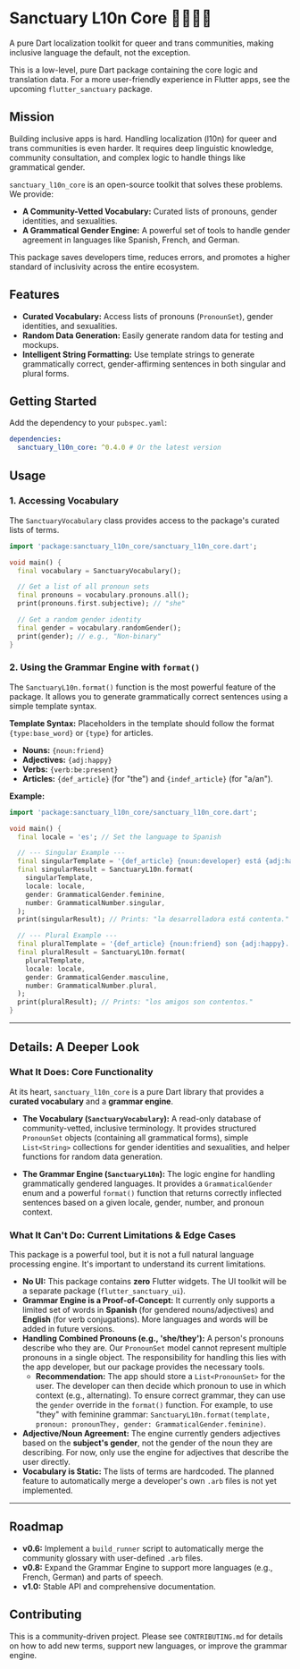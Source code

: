 # Sanctuary L10n Core 🏳️‍⚧️🏳️‍🌈

A pure Dart localization toolkit for queer and trans communities, making inclusive language the default, not the exception.

This is a low-level, pure Dart package containing the core logic and translation data. For a more user-friendly experience in Flutter apps, see the upcoming `flutter_sanctuary` package.

## Mission

Building inclusive apps is hard. Handling localization (l10n) for queer and trans communities is even harder. It requires deep linguistic knowledge, community consultation, and complex logic to handle things like grammatical gender.

`sanctuary_l10n_core` is an open-source toolkit that solves these problems. We provide:

* **A Community-Vetted Vocabulary:** Curated lists of pronouns, gender identities, and sexualities.
* **A Grammatical Gender Engine:** A powerful set of tools to handle gender agreement in languages like Spanish, French, and German.

This package saves developers time, reduces errors, and promotes a higher standard of inclusivity across the entire ecosystem.

## Features

* **Curated Vocabulary:** Access lists of pronouns (`PronounSet`), gender identities, and sexualities.
* **Random Data Generation:** Easily generate random data for testing and mockups.
* **Intelligent String Formatting:** Use template strings to generate grammatically correct, gender-affirming sentences in both singular and plural forms.

## Getting Started

Add the dependency to your `pubspec.yaml`:
```yaml
dependencies:
  sanctuary_l10n_core: ^0.4.0 # Or the latest version
```

## Usage

### 1. Accessing Vocabulary

The `SanctuaryVocabulary` class provides access to the package's curated lists of terms.

```dart
import 'package:sanctuary_l10n_core/sanctuary_l10n_core.dart';

void main() {
  final vocabulary = SanctuaryVocabulary();

  // Get a list of all pronoun sets
  final pronouns = vocabulary.pronouns.all();
  print(pronouns.first.subjective); // "she"

  // Get a random gender identity
  final gender = vocabulary.randomGender();
  print(gender); // e.g., "Non-binary"
}
```

### 2. Using the Grammar Engine with `format()`

The `SanctuaryL10n.format()` function is the most powerful feature of the package. It allows you to generate grammatically correct sentences using a simple template syntax.

**Template Syntax:**
Placeholders in the template should follow the format `{type:base_word}` or `{type}` for articles.
* **Nouns:** `{noun:friend}`
* **Adjectives:** `{adj:happy}`
* **Verbs:** `{verb:be:present}`
* **Articles:** `{def_article}` (for "the") and `{indef_article}` (for "a/an").

**Example:**

```dart
import 'package:sanctuary_l10n_core/sanctuary_l10n_core.dart';

void main() {
  final locale = 'es'; // Set the language to Spanish

  // --- Singular Example ---
  final singularTemplate = '{def_article} {noun:developer} está {adj:happy}.';
  final singularResult = SanctuaryL10n.format(
    singularTemplate,
    locale: locale,
    gender: GrammaticalGender.feminine,
    number: GrammaticalNumber.singular,
  );
  print(singularResult); // Prints: "la desarrolladora está contenta."

  // --- Plural Example ---
  final pluralTemplate = '{def_article} {noun:friend} son {adj:happy}.';
  final pluralResult = SanctuaryL10n.format(
    pluralTemplate,
    locale: locale,
    gender: GrammaticalGender.masculine,
    number: GrammaticalNumber.plural,
  );
  print(pluralResult); // Prints: "los amigos son contentos."
}
```

---

## Details: A Deeper Look

### What It Does: Core Functionality

At its heart, `sanctuary_l10n_core` is a pure Dart library that provides a **curated vocabulary** and a **grammar engine**.

* **The Vocabulary (`SanctuaryVocabulary`):** A read-only database of community-vetted, inclusive terminology. It provides structured `PronounSet` objects (containing all grammatical forms), simple `List<String>` collections for gender identities and sexualities, and helper functions for random data generation.

* **The Grammar Engine (`SanctuaryL10n`):** The logic engine for handling grammatically gendered languages. It provides a `GrammaticalGender` enum and a powerful `format()` function that returns correctly inflected sentences based on a given locale, gender, number, and pronoun context.

### What It Can't Do: Current Limitations & Edge Cases

This package is a powerful tool, but it is not a full natural language processing engine. It's important to understand its current limitations.

* **No UI:** This package contains **zero** Flutter widgets. The UI toolkit will be a separate package (`flutter_sanctuary_ui`).
* **Grammar Engine is a Proof-of-Concept:** It currently only supports a limited set of words in **Spanish** (for gendered nouns/adjectives) and **English** (for verb conjugations). More languages and words will be added in future versions.
* **Handling Combined Pronouns (e.g., 'she/they'):** A person's pronouns describe who they are. Our `PronounSet` model cannot represent multiple pronouns in a single object. The responsibility for handling this lies with the app developer, but our package provides the necessary tools.
    * **Recommendation:** The app should store a `List<PronounSet>` for the user. The developer can then decide which pronoun to use in which context (e.g., alternating). To ensure correct grammar, they can use the `gender` override in the `format()` function. For example, to use "they" with feminine grammar: `SanctuaryL10n.format(template, pronoun: pronounThey, gender: GrammaticalGender.feminine)`.
* **Adjective/Noun Agreement:** The engine currently genders adjectives based on the **subject's gender**, not the gender of the noun they are describing. For now, only use the engine for adjectives that describe the user directly.
* **Vocabulary is Static:** The lists of terms are hardcoded. The planned feature to automatically merge a developer's own `.arb` files is not yet implemented.

---

## Roadmap

* **v0.6:** Implement a `build_runner` script to automatically merge the community glossary with user-defined `.arb` files.
* **v0.8:** Expand the Grammar Engine to support more languages (e.g., French, German) and parts of speech.
* **v1.0:** Stable API and comprehensive documentation.

## Contributing

This is a community-driven project. Please see `CONTRIBUTING.md` for details on how to add new terms, support new languages, or improve the grammar engine.
